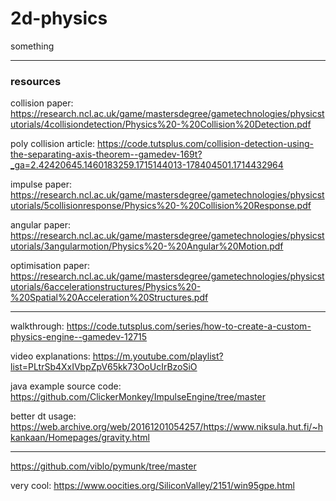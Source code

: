 # 2d-physics

something

---

### resources

collision paper: https://research.ncl.ac.uk/game/mastersdegree/gametechnologies/physicstutorials/4collisiondetection/Physics%20-%20Collision%20Detection.pdf

poly collision article: https://code.tutsplus.com/collision-detection-using-the-separating-axis-theorem--gamedev-169t?_ga=2.42420645.1460183259.1715144013-178404501.1714432964

impulse paper: https://research.ncl.ac.uk/game/mastersdegree/gametechnologies/physicstutorials/5collisionresponse/Physics%20-%20Collision%20Response.pdf

angular paper: https://research.ncl.ac.uk/game/mastersdegree/gametechnologies/physicstutorials/3angularmotion/Physics%20-%20Angular%20Motion.pdf

optimisation paper: https://research.ncl.ac.uk/game/mastersdegree/gametechnologies/physicstutorials/6accelerationstructures/Physics%20-%20Spatial%20Acceleration%20Structures.pdf

---

walkthrough: https://code.tutsplus.com/series/how-to-create-a-custom-physics-engine--gamedev-12715

video explanations: https://m.youtube.com/playlist?list=PLtrSb4XxIVbpZpV65kk73OoUcIrBzoSiO

java example source code: https://github.com/ClickerMonkey/ImpulseEngine/tree/master

better dt usage: https://web.archive.org/web/20161201054257/https://www.niksula.hut.fi/~hkankaan/Homepages/gravity.html

---

https://github.com/viblo/pymunk/tree/master

very cool: https://www.oocities.org/SiliconValley/2151/win95gpe.html
